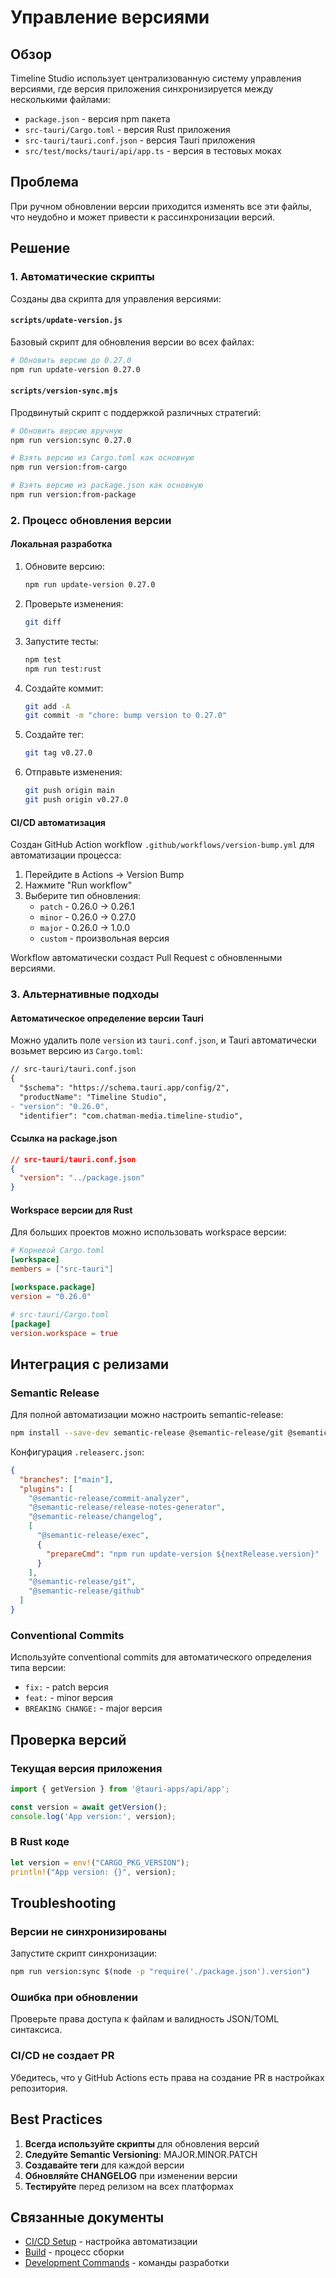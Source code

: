 # Управление версиями

## Обзор

Timeline Studio использует централизованную систему управления версиями, где версия приложения синхронизируется между несколькими файлами:

- `package.json` - версия npm пакета
- `src-tauri/Cargo.toml` - версия Rust приложения  
- `src-tauri/tauri.conf.json` - версия Tauri приложения
- `src/test/mocks/tauri/api/app.ts` - версия в тестовых моках

## Проблема

При ручном обновлении версии приходится изменять все эти файлы, что неудобно и может привести к рассинхронизации версий.

## Решение

### 1. Автоматические скрипты

Созданы два скрипта для управления версиями:

#### `scripts/update-version.js`
Базовый скрипт для обновления версии во всех файлах:

```bash
# Обновить версию до 0.27.0
npm run update-version 0.27.0
```

#### `scripts/version-sync.mjs`
Продвинутый скрипт с поддержкой различных стратегий:

```bash
# Обновить версию вручную
npm run version:sync 0.27.0

# Взять версию из Cargo.toml как основную
npm run version:from-cargo

# Взять версию из package.json как основную
npm run version:from-package
```

### 2. Процесс обновления версии

#### Локальная разработка

1. Обновите версию:
   ```bash
   npm run update-version 0.27.0
   ```

2. Проверьте изменения:
   ```bash
   git diff
   ```

3. Запустите тесты:
   ```bash
   npm test
   npm run test:rust
   ```

4. Создайте коммит:
   ```bash
   git add -A
   git commit -m "chore: bump version to 0.27.0"
   ```

5. Создайте тег:
   ```bash
   git tag v0.27.0
   ```

6. Отправьте изменения:
   ```bash
   git push origin main
   git push origin v0.27.0
   ```

#### CI/CD автоматизация

Создан GitHub Action workflow `.github/workflows/version-bump.yml` для автоматизации процесса:

1. Перейдите в Actions → Version Bump
2. Нажмите "Run workflow"
3. Выберите тип обновления:
   - `patch` - 0.26.0 → 0.26.1
   - `minor` - 0.26.0 → 0.27.0
   - `major` - 0.26.0 → 1.0.0
   - `custom` - произвольная версия

Workflow автоматически создаст Pull Request с обновленными версиями.

### 3. Альтернативные подходы

#### Автоматическое определение версии Tauri

Можно удалить поле `version` из `tauri.conf.json`, и Tauri автоматически возьмет версию из `Cargo.toml`:

```diff
// src-tauri/tauri.conf.json
{
  "$schema": "https://schema.tauri.app/config/2",
  "productName": "Timeline Studio",
- "version": "0.26.0",
  "identifier": "com.chatman-media.timeline-studio",
```

#### Ссылка на package.json

```json
// src-tauri/tauri.conf.json
{
  "version": "../package.json"
}
```

#### Workspace версии для Rust

Для больших проектов можно использовать workspace версии:

```toml
# Корневой Cargo.toml
[workspace]
members = ["src-tauri"]

[workspace.package]
version = "0.26.0"

# src-tauri/Cargo.toml
[package]
version.workspace = true
```

## Интеграция с релизами

### Semantic Release

Для полной автоматизации можно настроить semantic-release:

```bash
npm install --save-dev semantic-release @semantic-release/git @semantic-release/changelog
```

Конфигурация `.releaserc.json`:
```json
{
  "branches": ["main"],
  "plugins": [
    "@semantic-release/commit-analyzer",
    "@semantic-release/release-notes-generator",
    "@semantic-release/changelog",
    [
      "@semantic-release/exec",
      {
        "prepareCmd": "npm run update-version ${nextRelease.version}"
      }
    ],
    "@semantic-release/git",
    "@semantic-release/github"
  ]
}
```

### Conventional Commits

Используйте conventional commits для автоматического определения типа версии:

- `fix:` - patch версия
- `feat:` - minor версия  
- `BREAKING CHANGE:` - major версия

## Проверка версий

### Текущая версия приложения

```typescript
import { getVersion } from '@tauri-apps/api/app';

const version = await getVersion();
console.log('App version:', version);
```

### В Rust коде

```rust
let version = env!("CARGO_PKG_VERSION");
println!("App version: {}", version);
```

## Troubleshooting

### Версии не синхронизированы

Запустите скрипт синхронизации:
```bash
npm run version:sync $(node -p "require('./package.json').version")
```

### Ошибка при обновлении

Проверьте права доступа к файлам и валидность JSON/TOML синтаксиса.

### CI/CD не создает PR

Убедитесь, что у GitHub Actions есть права на создание PR в настройках репозитория.

## Best Practices

1. **Всегда используйте скрипты** для обновления версий
2. **Следуйте Semantic Versioning**: MAJOR.MINOR.PATCH
3. **Создавайте теги** для каждой версии
4. **Обновляйте CHANGELOG** при изменении версии
5. **Тестируйте** перед релизом на всех платформах

## Связанные документы

- [CI/CD Setup](./ci-cd-setup.md) - настройка автоматизации
- [Build](../06-deployment/build.md) - процесс сборки
- [Development Commands](./development-commands.md) - команды разработки
